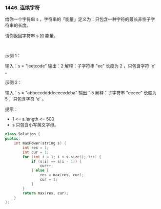 ### 1446. 连续字符



给你一个字符串 s ，字符串的「能量」定义为：只包含一种字符的最长非空子字符串的长度。

请你返回字符串 s 的 能量。

 

示例 1：


输入：s = "leetcode"
输出：2
解释：子字符串 "ee" 长度为 2 ，只包含字符 'e' 。


示例 2：


输入：s = "abbcccddddeeeeedcba"
输出：5
解释：子字符串 "eeeee" 长度为 5 ，只包含字符 'e' 。




提示：

 * 1 <= s.length <= 500
 * s 只包含小写英文字母。

```c++
class Solution {
public:
    int maxPower(string s) {
        int res = 1;
        int cur = 1;
        for (int i = 1; i < s.size(); i++) {
            if (s[i] == s[i - 1]) {
                cur++;
            } else {
                res = max(res, cur);
                cur = 1;
            }
        }
        return max(res, cur);
    }
};
```

